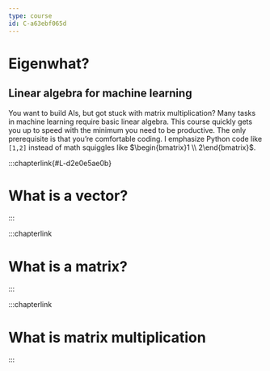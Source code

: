 ```yaml
---
type: course
id: C-a63ebf065d
---
```


# Eigenwhat?

## Linear algebra for machine learning

You want to build AIs,
but got stuck with matrix multiplication?
Many tasks in machine learning require basic linear algebra.
This course quickly gets you up to speed with the minimum you need to be productive.
The only prerequisite is that you’re comfortable coding.
I emphasize Python code like `[1,2]` instead of math squiggles like $\begin{bmatrix}1 \\ 2\end{bmatrix}$.

:::chapterlink{#L-d2e0e5ae0b}
# What is a vector?
:::

:::chapterlink
# What is a matrix?
:::

:::chapterlink
# What is matrix multiplication
:::
